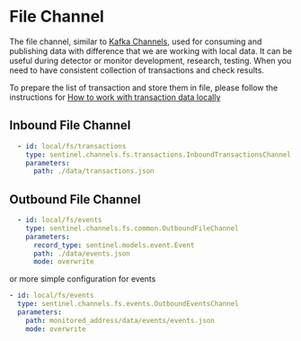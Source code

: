# File Channel

The file channel, similar to [Kafka Channels](/docs/Channels/KafkaChannels.md), used for consuming and publishing data with difference that we are working with local data. It can be useful during detector or monitor development, research, testing. When you need to have consistent collection of transactions and check results.

To prepare the list of transaction and store them in file, please follow the instructions for [How to work with transaction data locally](/docs/Tutorials/How-to-work-with-transaction-data-locally.md) 

## Inbound File Channel

```yaml
  - id: local/fs/transactions
    type: sentinel.channels.fs.transactions.InboundTransactionsChannel
    parameters:
      path: ./data/transactions.json
```

## Outbound File Channel

```yaml
  - id: local/fs/events
    type: sentinel.channels.fs.common.OutboundFileChannel
    parameters:
      record_type: sentinel.models.event.Event
      path: ./data/events.json
      mode: overwrite
```

or more simple configuration for events

```yaml
- id: local/fs/events
  type: sentinel.channels.fs.events.OutboundEventsChannel
  parameters:
    path: monitored_address/data/events/events.json
    mode: overwrite
```
